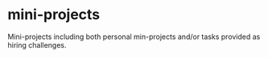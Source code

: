 # mini-projects
Mini-projects including both personal min-projects and/or tasks provided as hiring challenges.
